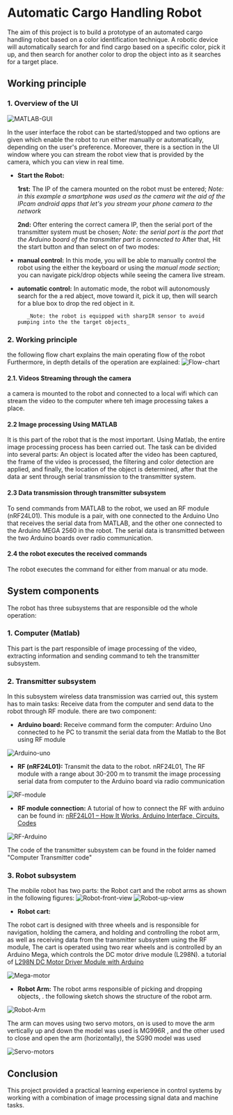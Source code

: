 # Automatic Cargo Handling Robot  

 The aim of this project is to build a prototype of an automated cargo handling robot based on a color identification technique. A robotic device will automatically search for and find cargo based on a specific color, pick it up, and then search for another color to drop the object into as it searches for a target place.  

## Working principle

### 1. Overview of the  UI

![MATLAB-GUI](Figures/image.png)

In the user interface the robot can be started/stopped and two options are given which enable the robot to run either manually or automatically, depending on the user's preference. Moreover, there is a section in the UI window where you can stream the robot view that is provided by the camera, which you can view in real time.  

* __Start the Robot:__

     __1rst:__ The  IP of the camera mounted on the robot must be entered;
    _Note: in this example a smartphone was used as the camera wit the aid of the IPcam android apps that let's you stream your phone camera to the network_

    __2nd:__  Ofter entering the correct camera IP, then the serial port of the transmitter system must be chosen; _Note: the serial port is the port that the Arduino board of the transmitter part is connected to_
    After that, Hit the start button and than select on of two modes:

* __manual control:__
    In this mode, you will be able to manually control the robot using the either the keyboard or using the _manual mode section_; you can navigate pick/drop objects while seeing the camera live stream.

* __automatic control:__
    In automatic mode, the robot will autonomously search for the a red abject, move toward it, pick it up, then will search for a blue box to drop the red object in it.

         _Note: the robot is equipped with sharpIR sensor to avoid pumping into the the target objects_

### 2. Working principle

the following flow chart explains the main operating flow of the robot Furthermore, in depth details of the operation are explained:
![Flow-chart](Figures/Flow-chart.png)

#### 2.1. Videos Streaming through the camera

a camera is mounted to the robot and connected to a local wifi which can stream the video to the computer where teh image processing takes a place.

#### 2.2 Image processing Using MATLAB

It is this part of the robot that is the most important. Using Matlab, the entire image processing process has been carried out. The task can be divided into several parts:
An object is located after the video has been captured, the frame of the video is processed, the filtering and color detection are applied, and finally, the location of the object is determined, after that the data ar sent through serial transmission to the transmitter system.

#### 2.3 Data transmission through transmitter subsystem

To send commands from MATLAB to the robot, we used an RF module (nRF24L01). This module is a pair, with one connected to the Arduino Uno that receives the serial data from MATLAB, and the other one connected to the Arduino MEGA 2560 in the robot. The serial data is transmitted between the two Arduino boards  over radio communication.

#### 2.4 the robot executes the received commands

The robot executes the command for either from manual or atu mode.

## System components

The robot has three subsystems that are responsible od the whole operation:

### 1. Computer (Matlab)

This part is the part responsible of image processing  of the video, extracting information and sending command to teh the transmitter subsystem.

### 2. Transmitter subsystem

In this subsystem  wireless data transmission was carried out, this system  has to main tasks: Receive data from the computer and send data to the robot through RF module. there are two component:

* __Arduino board:__ Receive command form the computer:
 Arduino Uno connected to he PC to transmit the serial data from the Matlab to the Bot using RF module

![Arduino-uno](Figures/Arduino_Uno_-_R3.jpg)

* __RF (nRF24L01):__ Transmit the data to the robot.
nRF24L01, The RF module with a range about 30-200 m to transmit the
image processing serial data from computer to the Arduino board via
radio communication

![RF-module](Figures/nrf24l01_module.jpg)

* __RF module connection:__
A tutorial of how to connect the RF with arduino can be found in: [nRF24L01 – How It Works, Arduino Interface, Circuits, Codes](https://howtomechatronics.com/tutorials/arduino/arduino-wireless-communication-nrf24l01-tutorial/)

![RF-Arduino](Figures/NRF24L01-and-Arduino.png)

The code of the transmitter subsystem can be found in the folder named "Computer Transmitter code"

### 3. Robot subsystem

The mobile robot has two  parts: the Robot cart and the robot arms as shown in the following figures:
![Robot-front-view](Figures/Robot-front-view.jpg)
![Robot-up-view](Figures/Robot-up-view.jpg)

* __Robot cart:__  

The robot cart is designed with three wheels and is responsible for navigation, holding the camera, and holding and  controlling the robot arm, as well as receiving data from the transmitter subsystem using the RF module, The cart is operated using two rear wheels and is controlled by an Arduino Mega, which controls the DC motor drive module (L298N).
a tutorial of [L298N DC Motor Driver Module with Arduino](https://www.circuits-diy.com/l298n-dc-motor-driver-module-with-arduino/)

![Mega-motor](Figures/Mega-wheels-motor.png)

* __Robot Arm:__ The robot arms responsible of picking and dropping objects, . the following sketch shows the structure of the robot arm.

![Robot-Arm](Figures/Robot-Arm.png)

The arm can moves  using two servo motors, on is used to move the arm  vertically up and down the model was used is MG996R , and the other used to close and open the arm (horizontally), the SG90 model was used

![Servo-motors](Figures/Servos_motors.jpg)

## Conclusion

This project provided a practical learning experience in control systems by working with a combination of image processing signal data and machine tasks.

